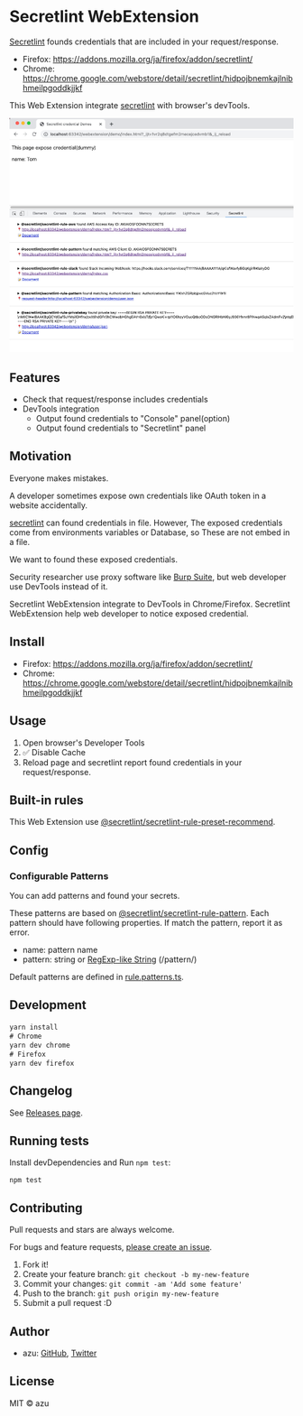 # Secretlint WebExtension

[Secretlint](https://github.com/secretlint/secretlint) founds credentials that are included in your request/response.

- Firefox: <https://addons.mozilla.org/ja/firefox/addon/secretlint/>
- Chrome: <https://chrome.google.com/webstore/detail/secretlint/hidpojbnemkajlnibhmeilpgoddkjjkf>

This Web Extension integrate [secretlint](https://github.com/secretlint/secretlint) with browser's devTools.

![screenshot](img.png)

## Features

- Check that request/response includes credentials
- DevTools integration
    - Output found credentials to "Console" panel(option)
    - Output found credentials to "Secretlint" panel

## Motivation

Everyone makes mistakes.

A developer sometimes expose own credentials like OAuth token in a website accidentally.

[secretlint](https://github.com/secretlint/secretlint) can found credentials in file.
However, The exposed credentials come from environments variables or Database, so These are not embed in a file.

We want to found these exposed credentials.

Security researcher use proxy software like [Burp Suite](https://portswigger.net/burp), but web developer use DevTools instead of it.

Secretlint WebExtension integrate to DevTools in Chrome/Firefox.
Secretlint WebExtension help web developer to notice exposed credential.

## Install

- Firefox: <https://addons.mozilla.org/ja/firefox/addon/secretlint/>
- Chrome: <https://chrome.google.com/webstore/detail/secretlint/hidpojbnemkajlnibhmeilpgoddkjjkf>

## Usage

1. Open browser's Developer Tools
2. ✅ Disable Cache
3. Reload page and secretlint report found credentials in your request/response.

## Built-in rules

This Web Extension use [@secretlint/secretlint-rule-preset-recommend](https://github.com/secretlint/secretlint/tree/master/packages/@secretlint/secretlint-rule-preset-recommend/).

## Config

### Configurable Patterns

You can add patterns and found your secrets. 

These patterns are based on [@secretlint/secretlint-rule-pattern](https://github.com/secretlint/secretlint/tree/master/packages/%40secretlint/secretlint-rule-pattern).
Each pattern should have following properties. If match the pattern, report it as error.

- name: pattern name
- pattern: string or [RegExp-like String](https://github.com/textlint/regexp-string-matcher#regexp-like-string) (/pattern/)

Default patterns are defined in [rule.patterns.ts](app/scripts/secretlint/rule.patterns.ts).

## Development

    yarn install
    # Chrome
    yarn dev chrome
    # Firefox
    yarn dev firefox

## Changelog

See [Releases page](https://github.com/secretlint/webextension/releases).

## Running tests

Install devDependencies and Run `npm test`:

    npm test

## Contributing

Pull requests and stars are always welcome.

For bugs and feature requests, [please create an issue](https://github.com/secretlint/webextension/issues).

1. Fork it!
2. Create your feature branch: `git checkout -b my-new-feature`
3. Commit your changes: `git commit -am 'Add some feature'`
4. Push to the branch: `git push origin my-new-feature`
5. Submit a pull request :D

## Author

- azu: [GitHub](https://github.com/azu), [Twitter](https://twitter.com/azu_re)

## License

MIT © azu
